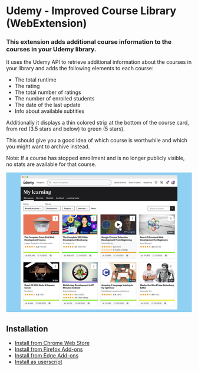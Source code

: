 # Udemy - Improved Course Library (WebExtension)

### This extension adds additional course information to the courses in your Udemy library.

It uses the Udemy API to retrieve additional information about the courses in your library and adds the following elements to each course:

- The total runtime
- The rating
- The total number of ratings
- The number of enrolled students
- The date of the last update
- Info about available subtitles

Additionally it displays a thin colored strip at the bottom of the course card, from red (3.5 stars and below) to green (5 stars).

This should give you a good idea of which course is worthwhile and which you might want to archive instead.

Note: If a course has stopped enrollment and is no longer publicly visible, no stats are available for that course.

![screenshot](assets/screenshot.png)

## Installation

- [Install from Chrome Web Store](https://chrome.google.com/webstore/detail/udemy-improved-course-lib/dmlfcanjgejpgjajoiepgfglmjcnhhlh)
- [Install from Firefox Add-ons](https://addons.mozilla.org/addon/udemy-improved-course-library)
- [Install from Edge Add-ons](https://microsoftedge.microsoft.com/addons/detail/obecdhpagmbihmpojcafgflffhjhnicg)
- [Install as userscript](https://greasyfork.org/en/scripts/402838-udemy-improved-course-library)
